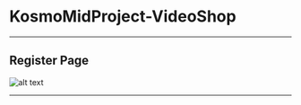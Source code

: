 # KosmoMidProject-VideoShop
---
## **Register Page**

![alt text](https://user-images.githubusercontent.com/112688146/195548142-4a82b1d3-3af0-4c07-9c8a-17015c15879f.PNG)

---
